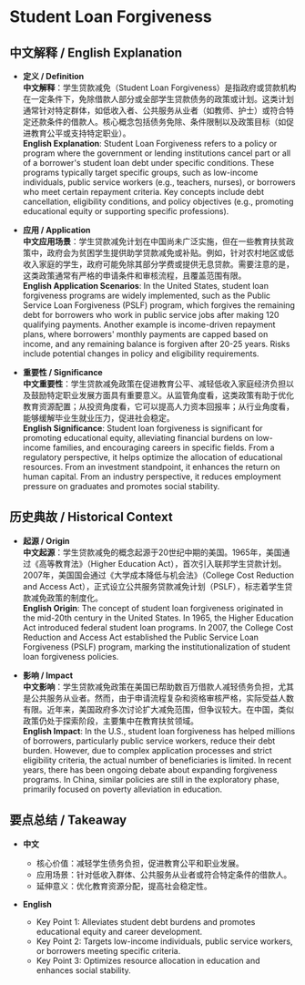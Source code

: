# Student Loan Forgiveness

## 中文解释 / English Explanation

* **定义 / Definition**  
  **中文解释**：学生贷款减免（Student Loan Forgiveness）是指政府或贷款机构在一定条件下，免除借款人部分或全部学生贷款债务的政策或计划。这类计划通常针对特定群体，如低收入者、公共服务从业者（如教师、护士）或符合特定还款条件的借款人。核心概念包括债务免除、条件限制以及政策目标（如促进教育公平或支持特定职业）。  
  **English Explanation**: Student Loan Forgiveness refers to a policy or program where the government or lending institutions cancel part or all of a borrower's student loan debt under specific conditions. These programs typically target specific groups, such as low-income individuals, public service workers (e.g., teachers, nurses), or borrowers who meet certain repayment criteria. Key concepts include debt cancellation, eligibility conditions, and policy objectives (e.g., promoting educational equity or supporting specific professions).

* **应用 / Application**  
  **中文应用场景**：学生贷款减免计划在中国尚未广泛实施，但在一些教育扶贫政策中，政府会为贫困学生提供助学贷款减免或补贴。例如，针对农村地区或低收入家庭的学生，政府可能免除其部分学费或提供无息贷款。需要注意的是，这类政策通常有严格的申请条件和审核流程，且覆盖范围有限。  
  **English Application Scenarios**: In the United States, student loan forgiveness programs are widely implemented, such as the Public Service Loan Forgiveness (PSLF) program, which forgives the remaining debt for borrowers who work in public service jobs after making 120 qualifying payments. Another example is income-driven repayment plans, where borrowers' monthly payments are capped based on income, and any remaining balance is forgiven after 20-25 years. Risks include potential changes in policy and eligibility requirements.

* **重要性 / Significance**  
  **中文重要性**：学生贷款减免政策在促进教育公平、减轻低收入家庭经济负担以及鼓励特定职业发展方面具有重要意义。从监管角度看，这类政策有助于优化教育资源配置；从投资角度看，它可以提高人力资本回报率；从行业角度看，能够缓解毕业生就业压力，促进社会稳定。  
  **English Significance**: Student loan forgiveness is significant for promoting educational equity, alleviating financial burdens on low-income families, and encouraging careers in specific fields. From a regulatory perspective, it helps optimize the allocation of educational resources. From an investment standpoint, it enhances the return on human capital. From an industry perspective, it reduces employment pressure on graduates and promotes social stability.

## 历史典故 / Historical Context

* **起源 / Origin**  
  **中文起源**：学生贷款减免的概念起源于20世纪中期的美国。1965年，美国通过《高等教育法》（Higher Education Act），首次引入联邦学生贷款计划。2007年，美国国会通过《大学成本降低与机会法》（College Cost Reduction and Access Act），正式设立公共服务贷款减免计划（PSLF），标志着学生贷款减免政策的制度化。  
  **English Origin**: The concept of student loan forgiveness originated in the mid-20th century in the United States. In 1965, the Higher Education Act introduced federal student loan programs. In 2007, the College Cost Reduction and Access Act established the Public Service Loan Forgiveness (PSLF) program, marking the institutionalization of student loan forgiveness policies.

* **影响 / Impact**  
  **中文影响**：学生贷款减免政策在美国已帮助数百万借款人减轻债务负担，尤其是公共服务从业者。然而，由于申请流程复杂和资格审核严格，实际受益人数有限。近年来，美国政府多次讨论扩大减免范围，但争议较大。在中国，类似政策仍处于探索阶段，主要集中在教育扶贫领域。  
  **English Impact**: In the U.S., student loan forgiveness has helped millions of borrowers, particularly public service workers, reduce their debt burden. However, due to complex application processes and strict eligibility criteria, the actual number of beneficiaries is limited. In recent years, there has been ongoing debate about expanding forgiveness programs. In China, similar policies are still in the exploratory phase, primarily focused on poverty alleviation in education.

## 要点总结 / Takeaway

* **中文**  
  - 核心价值：减轻学生债务负担，促进教育公平和职业发展。  
  - 应用场景：针对低收入群体、公共服务从业者或符合特定条件的借款人。  
  - 延伸意义：优化教育资源分配，提高社会稳定性。  

* **English**  
  - Key Point 1: Alleviates student debt burdens and promotes educational equity and career development.  
  - Key Point 2: Targets low-income individuals, public service workers, or borrowers meeting specific criteria.  
  - Key Point 3: Optimizes resource allocation in education and enhances social stability.